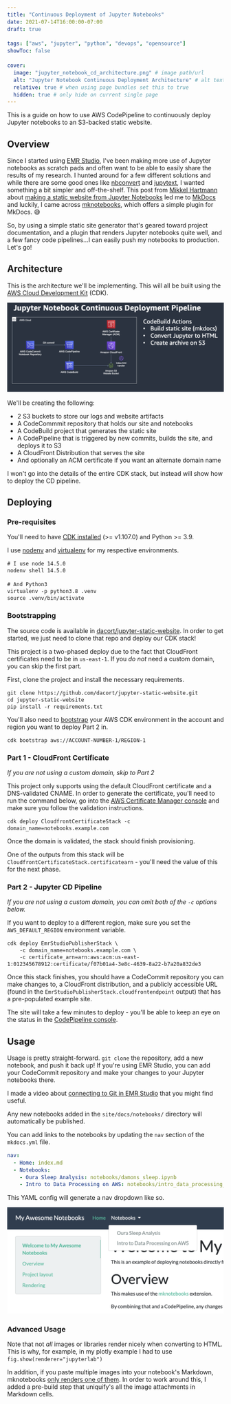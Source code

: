 ```yaml
---
title: "Continuous Deployment of Jupyter Notebooks"
date: 2021-07-14T16:00:00-07:00
draft: true

tags: ["aws", "jupyter", "python", "devops", "opensource"]
showToc: false

cover:
  image: "jupyter_notebook_cd_architecture.png" # image path/url
  alt: "Jupyter Notebook Continuous Deployment Architecture" # alt text
  relative: true # when using page bundles set this to true
  hidden: true # only hide on current single page
---
```


This is a guide on how to use AWS CodePipeline to continuously deploy Jupyter notebooks to an S3-backed static website.

## Overview

Since I started using [EMR Studio](https://aws.amazon.com/emr/features/studio/), I've been making more use of Jupyter notebooks as scratch pads and often want to be able to easily share the results of my research. I hunted around for a few different solutions and while there are some good ones like [nbconvert](https://nbconvert.readthedocs.io/en/latest/) and [jupytext](https://github.com/mwouts/jupytext/), I wanted something a bit simpler and off-the-shelf. This post from [Mikkel Hartmann](https://www.linkedin.com/in/mikkelhartmann/) about [making a static website from Jupyter Notebooks](http://mikkelhartmann.dk/2019/05/14/static-website-from-jupyter-notebooks.html) led me to [MkDocs](https://www.mkdocs.org/) and luckily, I came across [mknotebooks](https://github.com/greenape/mknotebooks), which offers a simple plugin for MkDocs. 😅

So, by using a simple static site generator that's geared toward project documentation, and a plugin that renders Jupyter notebooks quite well, and a few fancy code pipelines...I can easily push my notebooks to production. Let's go!

## Architecture

This is the architecture we'll be implementing. This will all be built using the [AWS Cloud Development Kit](https://aws.amazon.com/cdk/) (CDK).

![](jupyter_notebook_cd_architecture.png)

We'll be creating the following:

- 2 S3 buckets to store our logs and website artifacts
- A CodeCommmit repository that holds our site and notebooks
- A CodeBuild project that generates the static site
- A CodePipeline that is triggered by new commits, builds the site, and deploys it to S3
- A CloudFront Distribution that serves the site
- And optionally an ACM certificate if you want an alternate domain name

I won't go into the details of the entire CDK stack, but instead will show how to deploy the CD pipeline.

## Deploying

### Pre-requisites

You'll need to have [CDK installed](https://docs.aws.amazon.com/cdk/latest/guide/getting_started.html#getting_started_prerequisites) (>= v1.107.0) and Python >= 3.9.

I use [nodenv](https://github.com/nodenv/nodenv) and [virtualenv](https://virtualenv.pypa.io/en/latest/) for my respective environments.

```shell
# I use node 14.5.0
nodenv shell 14.5.0

# And Python3
virtualenv -p python3.8 .venv
source .venv/bin/activate
```

### Bootstrapping

The source code is available in [dacort/jupyter-static-website](https://github.com/dacort/jupyter-static-website). In order to get started, we just need to clone that repo and deploy our CDK stack!

This project is a two-phased deploy due to the fact that CloudFront certificates need to be in `us-east-1`. If you _do not_ need a custom domain, you can skip the first part.

First, clone the project and install the necessary requirements.

```shell
git clone https://github.com/dacort/jupyter-static-website.git
cd jupyter-static-website
pip install -r requirements.txt
```

You'll also need to [bootstrap](https://docs.aws.amazon.com/cdk/latest/guide/bootstrapping.html) your AWS CDK environment in the account and region you want to deploy Part 2 in.

```shell
cdk bootstrap aws://ACCOUNT-NUMBER-1/REGION-1
```

### Part 1 - CloudFront Certificate

_If you are not using a custom domain, skip to Part 2_

This project only supports using the default CloudFront certificate and a DNS-validated CNAME. In order to generate the certificate, you'll need to run the command below, go into the [AWS Certificate Manager console](https://console.aws.amazon.com/acm/home?region=us-east-1#/) and make sure you follow the validation instructions.

```shell
cdk deploy CloudfrontCertificateStack -c domain_name=notebooks.example.com
```

Once the domain is validated, the stack should finish provisioning. 

One of the outputs from this stack will be `CloudfrontCertificateStack.certificatearn` - you'll need the value of this for the next phase.

### Part 2 - Jupyter CD Pipeline

_If you are not using a custom domain, you can omit both of the `-c` options below._

If you want to deploy to a different region, make sure you set the `AWS_DEFAULT_REGION` environment variable.


```shell
cdk deploy EmrStudioPublisherStack \
    -c domain_name=notebooks.example.com \
    -c certificate_arn=arn:aws:acm:us-east-1:012345678912:certificate/f07b01a4-3e8c-4639-8a22-b7a20a832de3
```

Once this stack finishes, you should have a CodeCommit repository you can make changes to, a CloudFront distribution, and a publicly accessible URL (found in the `EmrStudioPublisherStack.cloudfrontendpoint` output) that has a pre-populated example site.

The site will take a few minutes to deploy - you'll be able to keep an eye on the status in the [CodePipeline console](https://console.aws.amazon.com/codesuite/codepipeline/pipelines).

## Usage

Usage is pretty straight-forward. `git clone` the repository, add a new notebook, and push it back up! If you're using EMR Studio, you can add your CodeCommit repository and make your changes to your Jupyter notebooks there.

I made a video about [connecting to Git in EMR Studio](https://www.youtube.com/watch?v=ZdbUTxBjBIs) that you might find useful.

Any new notebooks added in the `site/docs/notebooks/` directory will automatically be published.

You can add links to the notebooks by updating the `nav` section of the `mkdocs.yml` file. 

```yaml
nav:
  - Home: index.md
  - Notebooks:
    - Oura Sleep Analysis: notebooks/damons_sleep.ipynb
    - Intro to Data Processing on AWS: notebooks/intro_data_processing_aws.ipynb
```

This YAML config will generate a nav dropdown like so.

![Navigation example](nav_dropdown.png)

### Advanced Usage

Note that not _all_ images or libraries render nicely when converting to HTML. This is why, for example, in my plotly example I had to use `fig.show(renderer="jupyterlab")`

In addition, if you paste multiple images into your notebook's Markdown, mknotebooks [only renders one of them](https://github.com/greenape/mknotebooks/issues/466). In order to work around this, I added a pre-build step that uniquify's all the image attachments in Markdown cells.